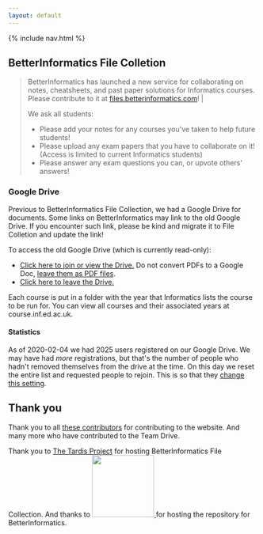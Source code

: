 ```yaml
---
layout: default
---
```

{% include nav.html %}

## BetterInformatics File Colletion

> BetterInformatics has launched a new service for collaborating on notes, cheatsheets, and past paper solutions for Informatics courses. Please contribute to it at [files.betterinformatics.com](https://files.betterinformatics.com)! |
>
> We ask all students:
> - Please add your notes for any courses you've taken to help future students!
> - Please upload any exam papers that you have to collaborate on it! (Access is limited to current Informatics students)
> - Please answer any exam questions you can, or upvote others' answers!

### Google Drive

Previous to BetterInformatics File Collection, we had a Google Drive for documents.
Some links on BetterInformatics may link to the old Google Drive. If you encounter such link, please be kind and migrate it to File Colletion and update the link!

To access the old Google Drive (which is currently read-only):
- [Click here to join or view the Drive.](/drive) Do not convert PDFs to a Google Doc, [leave them as PDF files](https://imgur.com/a/x3U6g2x).
- [Click here to leave the Drive.](https://groups.google.com/a/betterinformatics.com/forum/#!myforums)

Each course is put in a folder with the year that Informatics lists the course to be run for. You can view all courses and their associated years at course.inf.ed.ac.uk.

#### Statistics

As of 2020-02-04 we had 2025 users registered on our Google Drive. We may have had _more_ registrations, but that's the
number of people who hadn't removed themselves from the drive at the time. On this day we reset the entire list and
requested people to rejoin. This is so that they [change this setting](https://imgur.com/a/x3U6g2x).

## Thank you

Thank you to all [these contributors](https://github.com/compsoc-edinburgh/betterinformatics/graphs/contributors) for contributing to the website. And many more who have contributed to the Team Drive.

Thank you to [The Tardis Project](https://tardisproject.uk) for hosting BetterInformatics File Collection. And thanks to <a href="https://comp-soc.com" style="display:inline">
    <img class="cs-logo" src="{{ site.baseurl }}/static/img/compsoc-horizontal.png" width="125">
</a>
for hosting the repository for BetterInformatics.
